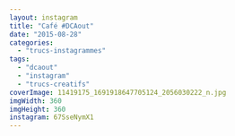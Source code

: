 ```yaml
---
layout: instagram
title: "Café #DCAout"
date: "2015-08-28"
categories: 
  - "trucs-instagrammes"
tags: 
  - "dcaout"
  - "instagram"
  - "trucs-creatifs"
coverImage: 11419175_1691918647705124_2056030222_n.jpg
imgWidth: 360
imgHeight: 360
instagram: 67SseNymX1
---
```

